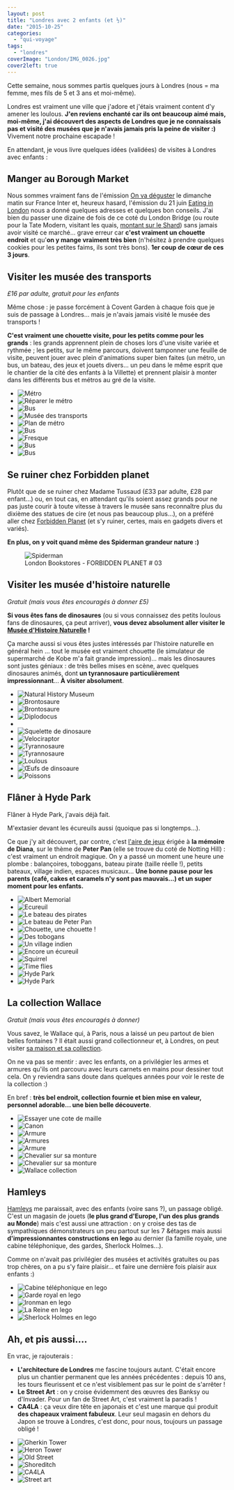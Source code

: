```yaml
---
layout: post
title: "Londres avec 2 enfants (et ½)"
date: "2015-10-25"
categories: 
  - "qui-voyage"
tags: 
  - "londres"
coverImage: "London/IMG_0026.jpg"
cover2left: true
---
```


Cette semaine, nous sommes partis quelques jours à Londres (nous = ma femme, mes fils de 5 et 3 ans et moi-même).

Londres est vraiment une ville que j'adore et j'étais vraiment content d'y amener les loulous. **J'en reviens enchanté car ils ont beaucoup aimé mais, moi-même, j'ai découvert des aspects de Londres que je ne connaissais pas et visité des musées que je n'avais jamais pris la peine de visiter :)** Vivement notre prochaine escapade !

En attendant, je vous livre quelques idées (validées) de visites à Londres avec enfants :

## Manger au Borough Market

Nous sommes vraiment fans de l'émission [On va déguster](http://www.franceinter.fr/emission-on-va-deguster) le dimanche matin sur France Inter et, heureux hasard, l'émission du 21 juin [Eating in London](http://www.franceinter.fr/emission-on-va-deguster-eating-in-london) nous a donné quelques adresses et quelques bon conseils. J'ai bien du passer une dizaine de fois de ce coté du London Bridge (ou route pour la Tate Modern, visitant les quais, [montant sur le Shard](/2014/04/un-week-end-a-londres/)) sans jamais avoir visité ce marché... grave erreur car **c'est vraiment un chouette endroit** et qu'**on y mange vraiment très bien** (n'hésitez à prendre quelques cookies pour les petites faims, ils sont très bons). **1er coup de cœur de ces 3 jours**.

## Visiter les musée des transports

_£16 par adulte, gratuit pour les enfants_

Même chose : je passe forcément à Covent Garden à chaque fois que je suis de passage à Londres... mais je n'avais jamais visité le musée des transports !

**C'est vraiment une chouette visite, pour les petits comme pour les grands** : les grands apprennent plein de choses lors d'une visite variée et rythmée ; les petits, sur le même parcours, doivent tamponner une feuille de visite, peuvent jouer avec plein d'animations super bien faites (un métro, un bus, un bateau, des jeux et jouets divers... un peu dans le même esprit que le chantier de la cité des enfants à la Villette) et prennent plaisir à monter dans les différents bus et métros au gré de la visite.

<div id="mt-slider" class="splide">
<div class="splide__track">
<ul class="splide__list">
<li class="splide__slide"><img src="/images/London/IMG_0005.jpg" alt="Métro"></li>
<li class="splide__slide"><img src="/images/London/IMG_0009.jpg" alt="Réparer le métro"></li>
<li class="splide__slide"><img src="/images/London/IMG_0013.jpg" alt="Bus"></li>
<li class="splide__slide"><img src="/images/London/IMG_0016.jpg" alt="Musée des transports"></li>
<li class="splide__slide"><img src="/images/London/IMG_0017.jpg" alt="Plan de métro"></li>
<li class="splide__slide"><img src="/images/London/IMG_0020.jpg" alt="Bus"></li>
<li class="splide__slide"><img src="/images/London/IMG_0027.jpg" alt="Fresque"></li>
<li class="splide__slide"><img src="/images/London/IMG_0029.jpg" alt="Bus"></li>
<li class="splide__slide"><img src="/images/London/IMG_0030.jpg" alt="Bus"></li>
</ul>
</div>
</div>

## Se ruiner chez Forbidden planet

Plutôt que de se ruiner chez Madame Tussaud (£33 par adulte, £28 par enfant...) ou, en tout cas, en attendant qu'ils soient assez grands pour ne pas juste courir à toute vitesse à travers le musée sans reconnaître plus du dixième des statues de cire (et nous pas beaucoup plus...), on a préféré aller chez [Forbidden Planet](https://forbiddenplanet.com/) (et s'y ruiner, certes, mais en gadgets divers et variés).

**En plus, on y voit quand même des Spiderman grandeur nature :)**

<figure style="width: 670px">
	<img src="/images/8080998548_b9441fd2b9_z.jpg" alt="Spiderman">
	<figcaption lang="en">London Bookstores - FORBIDDEN PLANET # 03</figcaption>
</figure>

## Visiter les musée d'histoire naturelle

_Gratuit (mais vous êtes encouragés à donner £5)_

**Si vous êtes fans de dinosaures** (ou si vous connaissez des petits loulous fans de dinosaures, ça peut arriver), **vous devez absolument aller visiter le [Musée d'Histoire Naturelle](http://www.nhm.ac.uk/) !**

Ça marche aussi si vous êtes justes intéressés par l'histoire naturelle en général hein ... tout le musée est vraiment chouette (le simulateur de supermarché de Kobe m'a fait grande impression)... mais les dinosaures sont justes géniaux : de très belles mises en scène, avec quelques dinosaures animés, dont **un tyrannosaure particulièrement impressionnant**... **À visiter absolument**.

<div id="mhn-slider" class="splide">
<div class="splide__track">
<ul class="splide__list">
<li class="splide__slide"><img src="/images/London/IMG_0050.jpg" alt="Natural History Museum"></li>
<li class="splide__slide"><img src="/images/London/IMG_0036.jpg" alt="Brontosaure"></li>
<li class="splide__slide"><img src="/images/London/IMG_0037.jpg" alt="Brontosaure"></li>
<li class="splide__slide"><img src="/images/London/IMG_0040.jpg" alt="Diplodocus"></li>
<li class="splide__slide"><img src="/images/London/IMG_0041.jpg" alt=""></li>
<li class="splide__slide"><img src="/images/London/IMG_0042.jpg" alt="Squelette de dinosaure"></li>
<li class="splide__slide"><img src="/images/London/IMG_0043.jpg" alt="Velociraptor"></li>
<li class="splide__slide"><img src="/images/London/IMG_0044.jpg" alt="Tyrannosaure"></li>
<li class="splide__slide"><img src="/images/London/IMG_0045.jpg" alt="Tyrannosaure"></li>
<li class="splide__slide"><img src="/images/London/IMG_0046.jpg" alt="Loulous"></li>
<li class="splide__slide"><img src="/images/London/IMG_0047.jpg" alt="Œufs de dinsoaure"></li>
<li class="splide__slide"><img src="/images/London/IMG_0048.jpg" alt="Poissons"></li>
</ul>
</div>
</div>

## Flâner à Hyde Park

Flâner à Hyde Park, j'avais déjà fait.

M'extasier devant les écureuils aussi (quoique pas si longtemps...).

Ce que j'y ait découvert, par contre, c'est [l'aire de jeux](https://www.royalparks.org.uk/parks/kensington-gardens/things-to-see-and-do/sports-and-leisure/diana-memorial-playground) érigée à **la mémoire de Diana**, sur le thème de **Peter Pan** (elle se trouve du coté de Notting Hill) : c'est vraiment un endroit magique. On y a passé un moment une heure une plombe : balançoires, toboggans, bateau pirate (taille réelle !), petits bateaux, village indien, espaces musicaux... **Une bonne pause pour les parents (café, cakes et caramels n'y sont pas mauvais...) et un super moment pour les enfants.**

<div id="hp-slider" class="splide">
<div class="splide__track">
<ul class="splide__list">
<li class="splide__slide"><img src="/images/London/IMG_0051.jpg" alt="Albert Memorial"></li>
<li class="splide__slide"><img src="/images/London/IMG_0052.jpg" alt="Ecureuil"></li>
<li class="splide__slide"><img src="/images/London/IMG_0054.jpg" alt="Le bateau des pirates"></li>
<li class="splide__slide"><img src="/images/London/IMG_0055.jpg" alt="Le bateau de Peter Pan"></li>
<li class="splide__slide"><img src="/images/London/IMG_0056.jpg" alt="Chouette, une chouette !"></li>
<li class="splide__slide"><img src="/images/London/IMG_0057.jpg" alt="Des tobogans"></li>
<li class="splide__slide"><img src="/images/London/IMG_0058.jpg" alt="Un village indien"></li>
<li class="splide__slide"><img src="/images/London/IMG_0064.jpg" alt="Encore un écureuil"></li>
<li class="splide__slide"><img src="/images/vIMG_0059.jpg" alt="Squirrel"></li>
<li class="splide__slide"><img src="/images/London/IMG_0060.jpg" alt="Time flies"></li>
<li class="splide__slide"><img src="/images/London/IMG_0061.jpg" alt="Hyde Park"></li>
<li class="splide__slide"><img src="/images/London/IMG_0062.jpg" alt="Hyde Park"></li>
</ul>
</div>
</div>

## La collection Wallace

_Gratuit (mais vous êtes encouragés à donner)_

Vous savez, le Wallace qui, à Paris, nous a laissé un peu partout de bien belles fontaines ? Il était aussi grand collectionneur et, à Londres, on peut visiter [sa maison et sa collection](http://www.wallacecollection.org/).

On ne va pas se mentir : avec les enfants, on a privilégier les armes et armures qu'ils ont parcouru avec leurs carnets en mains pour dessiner tout cela. On y reviendra sans doute dans quelques années pour voir le reste de la collection :)

En bref : **très bel endroit, collection fournie et bien mise en valeur, personnel adorable... une bien belle découverte**.

<div id="wallace-slider" class="splide">
<div class="splide__track">
<ul class="splide__list">
<li class="splide__slide"><img src="/images/London/IMG_0074.jpg" alt="Essayer une cote de maille"></li>
<li class="splide__slide"><img src="/images/London/IMG_0075.jpg" alt="Canon"></li>
<li class="splide__slide"><img src="/images/London/IMG_0076.jpg" alt="Armure"></li>
<li class="splide__slide"><img src="/images/London/IMG_0077.jpg" alt="Armures"></li>
<li class="splide__slide"><img src="/images/London/IMG_0078.jpg" alt="Armure"></li>
<li class="splide__slide"><img src="/images/London/IMG_0079.jpg" alt="Chevalier sur sa monture"></li>
<li class="splide__slide"><img src="/images/London/IMG_0080.jpg" alt="Chevalier sur sa monture"></li>
<li class="splide__slide"><img src="/images/London/IMG_0081.jpg" alt="Wallace collection"></li>
</ul>
</div>
</div>

## Hamleys

[Hamleys](http://www.hamleys.com/) me paraissait, avec des enfants (voire sans ?), un passage obligé. C'est un magasin de jouets (**le plus grand d'Europe, l'un des plus grands au Monde**) mais c'est aussi une attraction : on y croise des tas de sympathiques démonstrateurs un peu partout sur les 7 &étages mais aussi **d'impressionnantes constructions en lego** au dernier (la famille royale, une cabine téléphonique, des gardes, Sherlock Holmes...).

Comme on n'avait pas privilégier des musées et activités gratuites ou pas trop chères, on a pu s'y faire plaisir... et faire une dernière fois plaisir aux enfants :)

<div id="hamleys-slider" class="splide">
<div class="splide__track">
<ul class="splide__list">
<li class="splide__slide"><img src="/images/London/IMG_0082.jpg" alt="Cabine téléphonique en lego"></li>
<li class="splide__slide"><img src="/images/London/IMG_0083.jpg" alt="Garde royal en lego"></li>
<li class="splide__slide"><img src="/images/London/IMG_0084.jpg" alt="Ironman en lego"></li>
<li class="splide__slide"><img src="/images/London/IMG_0085.jpg" alt="La Reine en lego"></li>
<li class="splide__slide"><img src="/images/London/IMG_0086.jpg" alt="Sherlock Holmes en lego"></li>
</ul>
</div>
</div>

## Ah, et pis aussi....

En vrac, je rajouterais :

- **L'architecture de Londres** me fascine toujours autant. C'était encore plus un chantier permanent que les années précédentes : depuis 10 ans, les tours fleurissent et ce n'est visiblement pas sur le point de s'arrêter !
- **Le Street Art** : on y croise évidemment des œuvres des Banksy ou d'Invader. Pour un fan de Street Art, c'est vraiment la paradis !
- **CA4LA** : ça veux dire tête en japonais et c'est une marque qui produit **des chapeaux vraiment fabuleux**. Leur seul magasin en dehors du Japon se trouve à Londres, c'est donc, pour nous, toujours un passage obligé !

<div id="divers-slider" class="splide">
<div class="splide__track">
<ul class="splide__list">
<li class="splide__slide"><img src="/images/London/IMG_0066.jpg" alt="Gherkin Tower"></li>
<li class="splide__slide"><img src="/images/London/IMG_0067.jpg" alt="Heron Tower"></li>
<li class="splide__slide"><img src="/images/London/IMG_0071.jpg" alt="Old Street"></li>
<li class="splide__slide"><img src="/images/London/IMG_0072.jpg" alt="Shoreditch"></li>
<li class="splide__slide"><img src="/images/London/IMG_0073.jpg" alt="CA4LA"></li>
<li class="splide__slide"><img src="/images/London/IMG_0069.jpg" alt="Street art"></li>
</ul>
</div>
</div>